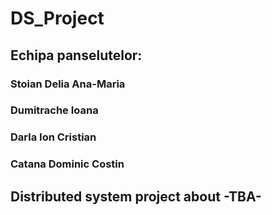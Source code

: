 # DS_Project
## Echipa panselutelor:<br>
### Stoian Delia Ana-Maria
### Dumitrache Ioana
### Darla Ion Cristian
### Catana Dominic Costin

## Distributed system project about -TBA-
